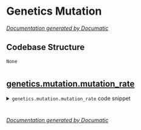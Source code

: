 # Genetics Mutation

[_Documentation generated by Documatic_](https://www.documatic.com)

<!---Documatic-section-Codebase Structure-start--->
## Codebase Structure

<!---Documatic-block-system_architecture-start--->
```mermaid
None
```
<!---Documatic-block-system_architecture-end--->

# #
<!---Documatic-section-Codebase Structure-end--->

<!---Documatic-section-genetics.mutation.mutation_rate-start--->
## [genetics.mutation.mutation_rate](3-genetics_mutation.md#genetics.mutation.mutation_rate)

<!---Documatic-section-mutation_rate-start--->
<!---Documatic-block-genetics.mutation.mutation_rate-start--->
<details>
	<summary><code>genetics.mutation.mutation_rate</code> code snippet</summary>

```python
def mutation_rate(rate):

    def mutation_mask(length):
        return (random.random() < rate for _ in range(length))
    return mutation_mask
```
</details>
<!---Documatic-block-genetics.mutation.mutation_rate-end--->
<!---Documatic-section-mutation_rate-end--->

# #
<!---Documatic-section-genetics.mutation.mutation_rate-end--->

[_Documentation generated by Documatic_](https://www.documatic.com)